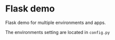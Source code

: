 # Flask demo

Flask demo for multiple environments and apps.

The environments setting are located in `config.py`
